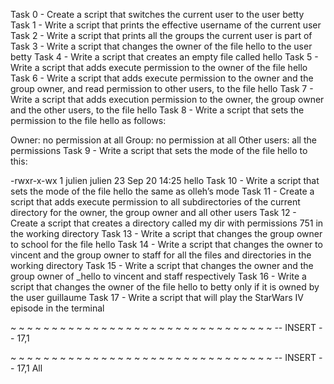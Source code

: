 Task 0 - Create a script that switches the current user to the user betty
Task 1 - Write a script that prints the effective username of the current user
Task 2 - Write a script that prints all the groups the current user is part of
Task 3 - Write a script that changes the owner of the file hello to the user betty
Task 4 - Write a script that creates an empty file called hello
Task 5 - Write a script that adds execute permission to the owner of the file hello
Task 6 - Write a script that adds execute permission to the owner and the group owner, and read permission to other users, to the file hello
Task 7 - Write a script that adds execution permission to the owner, the group owner and the other users, to the file hello
Task 8 - Write a script that sets the permission to the file hello as follows:

Owner: no permission at all
Group: no permission at all
Other users: all the permissions
Task 9 - Write a script that sets the mode of the file hello to this:

-rwxr-x-wx 1 julien julien 23 Sep 20 14:25 hello
Task 10 - Write a script that sets the mode of the file hello the same as olleh’s mode
Task 11 - Create a script that adds execute permission to all subdirectories of the current directory for the owner, the group owner and all other users
Task 12 - Create a script that creates a directory called my dir with permissions 751 in the working directory
Task 13 - Write a script that changes the group owner to school for the file hello
Task 14 - Write a script that changes the owner to vincent and the group owner to staff for all the files and directories in the working directory
Task 15 - Write a script that changes the owner and the group owner of _hello to vincent and staff respectively
Task 16 - Write a script that changes the owner of the file hello to betty only if it is owned by the user guillaume
Task 17 - Write a script that will play the StarWars IV episode in the terminal

~
~
~
~
~
~
~
~
~
~
~
~
~
~
~
~
~
~
~
~
~
~
~
~
~
~
~
~
~
~
~
~
-- INSERT --                                                                                                                                                                  17,1

~
~
~
~
~
~
~
~
~
~
~
~
~
~
~
~
~
~
~
~
~
~
~
~
~
~
~
~
~
~
~
~
-- INSERT --                                                                                                                                                                  17,1          All

